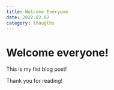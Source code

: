 ```yaml
---
title: Welcome Everyone
date: 2022.02.02
category: thougths
---
```


# Welcome everyone!

This is my fist blog post!

Thank you for reading!
